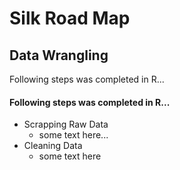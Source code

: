 # Silk Road Map

## Data Wrangling

Following steps was completed in R...
#### Following steps was completed in R...
- Scrapping Raw Data
	- some text here...
- Cleaning Data
	- some text here

